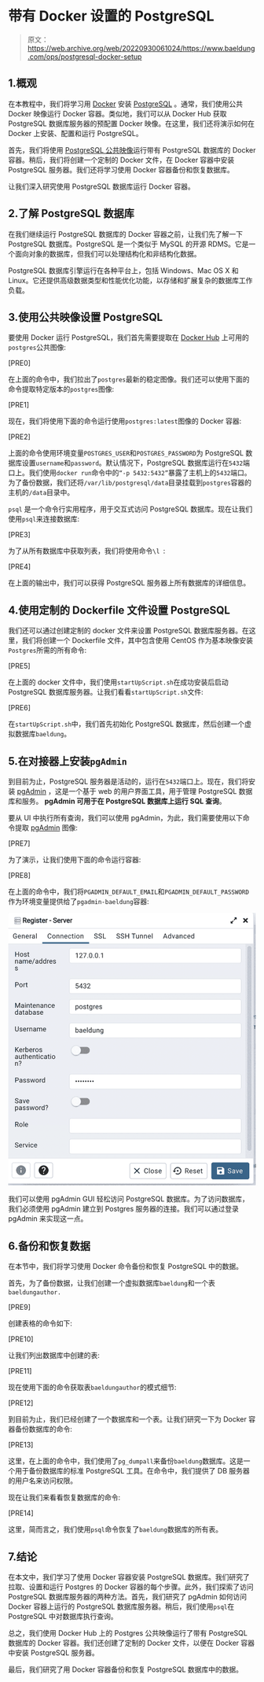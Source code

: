 # 带有 Docker 设置的 PostgreSQL

> 原文：<https://web.archive.org/web/20220930061024/https://www.baeldung.com/ops/postgresql-docker-setup>

## 1.概观

在本教程中，我们将学习用 [Docker](/web/20221014083849/https://www.baeldung.com/ops/docker-guide) 安装 [PostgreSQL](https://web.archive.org/web/20221014083849/https://www.postgresql.org/) 。通常，我们使用公共 Docker 映像运行 Docker 容器。类似地，我们可以从 Docker Hub 获取 PostgreSQL 数据库服务器的预配置 Docker 映像。在这里，我们还将演示如何在 Docker 上安装、配置和运行 PostgreSQL。

首先，我们将使用 [PostgreSQL 公共映像](https://web.archive.org/web/20221014083849/https://hub.docker.com/_/postgres)运行带有 PostgreSQL 数据库的 Docker 容器。稍后，我们将创建一个定制的 Docker 文件，在 Docker 容器中安装 PostgreSQL 服务器。我们还将学习使用 Docker 容器备份和恢复数据库。

让我们深入研究使用 PostgreSQL 数据库运行 Docker 容器。

## 2.了解 PostgreSQL 数据库

在我们继续运行 PostgreSQL 数据库的 Docker 容器之前，让我们先了解一下 PostgreSQL 数据库。PostgreSQL 是一个类似于 MySQL 的开源 RDMS。它是一个面向对象的数据库，但我们可以处理结构化和非结构化数据。

PostgreSQL 数据库引擎运行在各种平台上，包括 Windows、Mac OS X 和 Linux。它还提供高级数据类型和性能优化功能，以存储和扩展复杂的数据库工作负载。

## 3.使用公共映像设置 PostgreSQL

要使用 Docker 运行 PostgreSQL，我们首先需要提取在 [Docker Hub](https://web.archive.org/web/20221014083849/https://hub.docker.com/_/postgres) 上可用的`postgres`公共图像:

[PRE0]

在上面的命令中，我们拉出了`postgres`最新的稳定图像。我们还可以使用下面的命令提取特定版本的`postgres`图像:

[PRE1]

现在，我们将使用下面的命令运行使用`postgres:latest`图像的 Docker 容器:

[PRE2]

上面的命令使用环境变量`POSTGRES_USER`和`POSTGRES_PASSWORD`为 PostgreSQL 数据库设置`username`和`password`。默认情况下，PostgreSQL 数据库运行在`5432`端口上。我们使用`docker run`命令中的`“-p 5432:5432”`暴露了主机上的`5432`端口。
为了备份数据，我们还将`/var/lib/postgresql/data`目录挂载到`postgres`容器的主机的`/data`目录中。

`psql` 是一个命令行实用程序，用于交互式访问 PostgreSQL 数据库。现在让我们使用`psql`来连接数据库:

[PRE3]

为了从所有数据库中获取列表，我们将使用命令`\l `:

[PRE4]

在上面的输出中，我们可以获得 PostgreSQL 服务器上所有数据库的详细信息。

## 4.使用定制的 Dockerfile 文件设置 PostgreSQL

我们还可以通过创建定制的 docker 文件来设置 PostgreSQL 数据库服务器。在这里，我们将创建一个 Dockerfile 文件，其中包含使用 CentOS 作为基本映像安装`Postgres`所需的所有命令:

[PRE5]

在上面的 docker 文件中，我们使用`startUpScript.sh`在成功安装后启动 PostgreSQL 数据库服务器。让我们看看`startUpScript.sh`文件:

[PRE6]

在`startUpScript.sh`中，我们首先初始化 PostgreSQL 数据库，然后创建一个虚拟数据库`baeldung`。

## 5.在对接器上安装`pgAdmin`

到目前为止，PostgreSQL 服务器是活动的，运行在`5432`端口上。现在，我们将安装 [pgAdmin](https://web.archive.org/web/20221014083849/https://www.pgadmin.org/) ，这是一个基于 web 的用户界面工具，用于管理 PostgreSQL 数据库和服务。 **pgAdmin 可用于在 PostgreSQL 数据库上运行 SQL 查询**。

要从 UI 中执行所有查询，我们可以使用 pgAdmin，为此，我们需要使用以下命令提取 [pgAdmin](https://web.archive.org/web/20221014083849/https://hub.docker.com/r/dpage/pgadmin4/) 图像:

[PRE7]

为了演示，让我们使用下面的命令运行容器:

[PRE8]

在上面的命令中，我们将`PGADMIN_DEFAULT_EMAIL`和`PGADMIN_DEFAULT_PASSWORD`作为环境变量提供给了`pgadmin-baeldung`容器:

[![](img/838910366c0b958e7805ad0fabdd315f.png)](/web/20221014083849/https://www.baeldung.com/wp-content/uploads/2022/05/docker-register-server.png)

我们可以使用 pgAdmin GUI 轻松访问 PostgreSQL 数据库。为了访问数据库，我们必须使用 pgAdmin 建立到 Postgres 服务器的连接。我们可以通过登录 pgAdmin 来实现这一点。

## 6.备份和恢复数据

在本节中，我们将学习使用 Docker 命令备份和恢复 PostgreSQL 中的数据。

首先，为了备份数据，让我们创建一个虚拟数据库`baeldung`和一个表`baeldungauthor.`

[PRE9]

创建表格的命令如下:

[PRE10]

让我们列出数据库中创建的表:

[PRE11]

现在使用下面的命令获取表`baeldungauthor`的模式细节:

[PRE12]

到目前为止，我们已经创建了一个数据库和一个表。让我们研究一下为 Docker 容器备份数据库的命令:

[PRE13]

这里，在上面的命令中，我们使用了`pg_dumpall`来备份`baeldung`数据库。这是一个用于备份数据库的标准 PostgreSQL 工具。在命令中，我们提供了 DB 服务器的用户名来访问权限。

现在让我们来看看恢复数据库的命令:

[PRE14]

这里，简而言之，我们使用`psql`命令恢复了`baeldung`数据库的所有表。

## 7.结论

在本文中，我们学习了使用 Docker 容器安装 PostgreSQL 数据库。我们研究了拉取、设置和运行 Postgres 的 Docker 容器的每个步骤。此外，我们探索了访问 PostgreSQL 数据库服务器的两种方法。首先，我们研究了 pgAdmin 如何访问 Docker 容器上运行的 PostgreSQL 数据库服务器。稍后，我们使用`psql`在 PostgreSQL 中对数据库执行查询。

总之，我们使用 Docker Hub 上的 Postgres 公共映像运行了带有 PostgreSQL 数据库的 Docker 容器。我们还创建了定制的 Docker 文件，以便在 Docker 容器中安装 PostgreSQL 服务器。

最后，我们研究了用 Docker 容器备份和恢复 PostgreSQL 数据库中的数据。